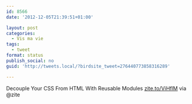 ```yaml
---
id: 8566
date: '2012-12-05T21:39:51+01:00'

layout: post
categories:
  - Vis ma vie
tags:
  - tweet
format: status
publish_social: no
guid: 'http://tweets.local/?birdsite_tweet=276440773858316289'

---
```


Decouple Your CSS From HTML With Reusable Modules [zite.to/ViHflM](http://zite.to/ViHflM) via @zite